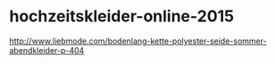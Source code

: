 hochzeitskleider-online-2015
============================

http://www.liebmode.com/bodenlang-kette-polyester-seide-sommer-abendkleider-p-404
